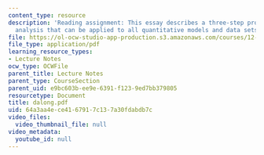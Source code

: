 ```yaml
---
content_type: resource
description: 'Reading assignment: This essay describes a three-step procedure of dimensional
  analysis that can be applied to all quantitative models and data sets.'
file: https://ol-ocw-studio-app-production.s3.amazonaws.com/courses/12-800-fluid-dynamics-of-the-atmosphere-and-ocean-fall-2004/64a3aa4ece4167917c137a30fdabdb7c_dalong.pdf
file_type: application/pdf
learning_resource_types:
- Lecture Notes
ocw_type: OCWFile
parent_title: Lecture Notes
parent_type: CourseSection
parent_uid: e9bc603b-ee9e-6391-f123-9ed7bb379805
resourcetype: Document
title: dalong.pdf
uid: 64a3aa4e-ce41-6791-7c13-7a30fdabdb7c
video_files:
  video_thumbnail_file: null
video_metadata:
  youtube_id: null
---
```

